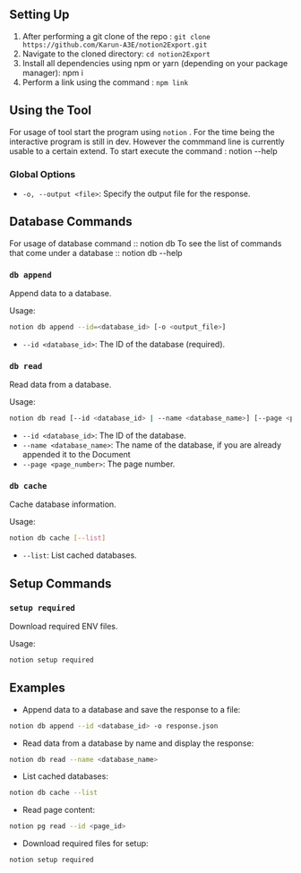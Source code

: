 ## Setting Up 
1. After performing a git clone of the repo : ```git clone https://github.com/Karun-A3E/notion2Export.git```
2. Navigate to the cloned directory: `cd notion2Export`
3. Install all dependencies using npm or yarn (depending on your package manager): npm i
4. Perform a link using the command : ```npm link```

## Using the Tool
For usage of tool start the program using ```notion``` . For the time being the interactive program is still in dev. However the commmand line is currently usable to a certain extend. To start execute the command : notion --help

### Global Options

- `-o, --output <file>`: Specify the output file for the response.

## Database Commands
For usage of database command :: notion db
To see the list of commands that come under a database :: notion db --help
### `db append`

Append data to a database.

Usage:

```bash
notion db append --id=<database_id> [-o <output_file>]
```

- `--id <database_id>`: The ID of the database (required).

### `db read`

Read data from a database.

Usage:

```bash
notion db read [--id <database_id> | --name <database_name>] [--page <page_number>] [-o <output_file>]
```

- `--id <database_id>`: The ID of the database.
- `--name <database_name>`: The name of the database, if you are already appended it to the Document
- `--page <page_number>`: The page number.

### `db cache`

Cache database information.

Usage:

```bash
notion db cache [--list]
```

- `--list`: List cached databases.


## Setup Commands

### `setup required`

Download required ENV files.

Usage:

```bash
notion setup required
```

## Examples

- Append data to a database and save the response to a file:

```bash
notion db append --id <database_id> -o response.json
```

- Read data from a database by name and display the response:

```bash
notion db read --name <database_name>
```

- List cached databases:

```bash
notion db cache --list
```

- Read page content:

```bash
notion pg read --id <page_id>
```

- Download required files for setup:

```bash
notion setup required
```

